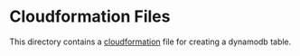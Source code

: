 # Cloudformation Files

This directory contains a [cloudformation](https://aws.amazon.com/cloudformation/) file for creating a dynamodb table.
